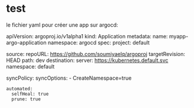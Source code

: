 # test
le fichier yaml pour créer une app sur argocd:

apiVersion: argoproj.io/v1alpha1
kind: Application
metadata:
  name: myapp-argo-application
  namespace: argocd
spec:
  project: default

  source:
    repoURL: https://github.com/soumiyaelq/argoproj
    targetRevision: HEAD
    path: dev
  destination: 
    server: https://kubernetes.default.svc
    namespace: default

  syncPolicy:
    syncOptions:
    - CreateNamespace=true

    automated:
      selfHeal: true
      prune: true

